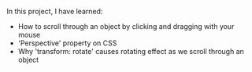 In this project, I have learned:
<ul>
  <li>How to scroll through an object by clicking and dragging with your mouse</li>
  <li>'Perspective' property on CSS</li>
  <li>Why 'transform: rotate' causes rotating effect as we scroll through an object</li>
</ul>
